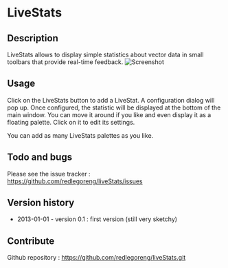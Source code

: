 # LiveStats #


## Description ##

LiveStats allows to display simple statistics about vector data in small toolbars that provide real-time feedback.
![Screenshot](https://raw.github.com/redlegoreng/liveStats/master/screenshot.png)


## Usage ##

Click on the LiveStats button to add a LiveStat. A configuration dialog will pop up.
Once configured, the statistic will be displayed at the bottom of the main window. You can move it around if you like and even display it as a floating palette.
Click on it to edit its settings.

You can add as many LiveStats palettes as you like.


## Todo and bugs ##

Please see the issue tracker :
https://github.com/redlegoreng/liveStats/issues


## Version history ##
- 2013-01-01 - version 0.1 : first version (still very sketchy)


## Contribute ##
Github repository : https://github.com/redlegoreng/liveStats.git
